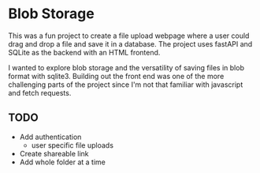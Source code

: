 # Blob Storage

This was a fun project to create a file upload webpage where a user could drag and drop a file and save it in a database. The project uses fastAPI and SQLite as the backend with an HTML frontend.

I wanted to explore blob storage and the versatility of saving files in blob format with sqlite3. Building out the front end was one of the more challenging parts of the project since I'm not that familiar with javascript and fetch requests.


## TODO
- Add authentication
  - user specific file uploads
- Create shareable link
- Add whole folder at a time
